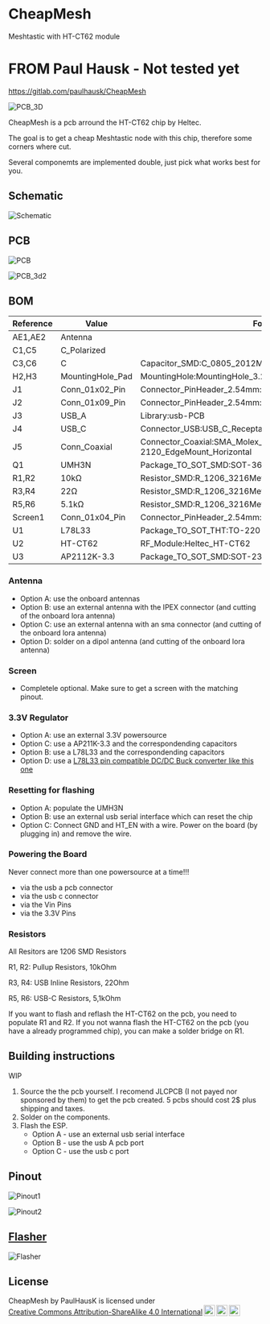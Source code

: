 # CheapMesh
Meshtastic with HT-CT62 module

#  FROM Paul Hausk - Not tested yet
https://gitlab.com/paulhausk/CheapMesh

![PCB_3D](./images/PCB_3D.png)

CheapMesh is a pcb arround the HT-CT62 chip by Heltec.

The goal is to get a cheap Meshtastic node with this chip, therefore some corners where cut.

Several componemts are implemented double, just pick what works best for you.

## Schematic

![Schematic](./schematics/Schematic.png)

## PCB

![PCB](./images/PCB.png)

![PCB_3d2](./images/3d.png)


## BOM
|Reference|Value           |Footprint                                                  |Qty|
|---------|----------------|-----------------------------------------------------------|---|
|AE1,AE2  |Antenna         |                                                           |2  |
|C1,C5    |C_Polarized     |                                                           |2  |
|C3,C6    |C               |Capacitor_SMD:C_0805_2012Metric_Pad1.18x1.45mm_HandSolder  |2  |
|H2,H3    |MountingHole_Pad|MountingHole:MountingHole_3.2mm_M3_DIN965_Pad              |2  |
|J1       |Conn_01x02_Pin  |Connector_PinHeader_2.54mm:PinHeader_1x02_P2.54mm_Vertical |1  |
|J2       |Conn_01x09_Pin  |Connector_PinHeader_2.54mm:PinHeader_1x09_P2.54mm_Vertical |1  |
|J3       |USB_A           |Library:usb-PCB                                            |1  |
|J4       |USB_C           |Connector_USB:USB_C_Receptacle_HRO_TYPE-C-31-M-12          |1  |
|J5       |Conn_Coaxial    |Connector_Coaxial:SMA_Molex_73251-2120_EdgeMount_Horizontal|1  |
|Q1       |UMH3N           |Package_TO_SOT_SMD:SOT-363_SC-70-6                         |1  |
|R1,R2    |10kΩ            |Resistor_SMD:R_1206_3216Metric_Pad1.30x1.75mm_HandSolder   |2  |
|R3,R4    |22Ω             |Resistor_SMD:R_1206_3216Metric_Pad1.30x1.75mm_HandSolder   |2  |
|R5,R6    |5.1kΩ           |Resistor_SMD:R_1206_3216Metric_Pad1.30x1.75mm_HandSolder   |2  |
|Screen1  |Conn_01x04_Pin  |Connector_PinHeader_2.54mm:PinHeader_1x04_P2.54mm_Vertical |1  |
|U1       |L78L33          |Package_TO_SOT_THT:TO-220-3_Vertical                       |1  |
|U2       |HT-CT62         |RF_Module:Heltec_HT-CT62                                   |1  |
|U3       |AP2112K-3.3     |Package_TO_SOT_SMD:SOT-23-5                                |1  |



### Antenna 
* Option A: use the onboard antennas
* Option B: use an external antenna with the IPEX connector (and cutting of the onboard lora antenna)
* Option C: use an external antenna with an sma connector (and cutting of the onboard lora antenna)
* Option D: solder on a dipol antenna (and cutting of the onboard lora antenna)
  
### Screen
* Completele optional. Make sure to get a screen with the matching pinout.

### 3.3V Regulator
* Option A: use an external 3.3V powersource
* Option C: use a AP211K-3.3 and the correspondending capacitors
* Option B: use a L78L33 and the correspondending capacitors
* Option D: use a [L78L33 pin compatible DC/DC Buck converter like this one](https://aliexpress.com/item/1005005626634245.html?spm=a2g0o.productlist.main.1.1897OyxROyxRry&algo_pvid=5153460b-3c1f-4c8b-b6be-ddba46f5bff5&algo_exp_id=5153460b-3c1f-4c8b-b6be-ddba46f5bff5-0&pdp_npi=4%40dis%21EUR%211.55%210.95%21%21%211.62%210.99%21%402103853617143919371401715e9ea6%2112000033795813043%21sea%21DE%210%21AB&curPageLogUid=g6keG6AFecrJ&utparam-url=scene%3Asearch%7Cquery_from%3A)
  
### Resetting for flashing
* Option A: populate the UMH3N
* Option B: use an external usb serial interface which can reset the chip
* Option C: Connect GND and HT_EN with a wire. Power on the board (by plugging in) and remove the wire.

### Powering the Board
Never connect more than one powersource at a time!!!
* via the usb a pcb connector
* via the usb c connector 
* via the Vin Pins
* via the 3.3V Pins
  

### Resistors
All Resitors are 1206 SMD Resistors

R1, R2: Pullup Resistors, 10kOhm

R3, R4: USB Inline Resistors, 22Ohm

R5, R6: USB-C Resistors, 5,1kOhm

If you want to flash and reflash the HT-CT62 on the pcb, you need to populate R1 and R2.
If you not wanna flash the HT-CT62 on the pcb (you have a already programmed chip), you can make a solder bridge on R1.


## Building instructions
WIP
1. Source the the pcb yourself. I recomend JLCPCB (I not payed nor sponsored by them) to get the pcb created. 5 pcbs should cost 2$ plus shipping and taxes.
2. Solder on the components.
3. Flash the ESP.
    * Option A -  use an external usb serial interface
    * Option B - use the usb A pcb port
    * Option C - use the usb c port

## Pinout

![Pinout1](./images/pinout.png)

![Pinout2](./images/HT-CT62.png)

## [Flasher](https://flasher.meshtastic.org/)

![Flasher](./images/flasher.png)

 ## License
 <p xmlns:cc="http://creativecommons.org/ns#" xmlns:dct="http://purl.org/dc/terms/"><span property="dct:title">CheapMesh</span> by <span property="cc:attributionName">PaulHausK</span> is licensed under <a href="https://creativecommons.org/licenses/by-sa/4.0/?ref=chooser-v1" target="_blank" rel="license noopener noreferrer" style="display:inline-block;">Creative Commons Attribution-ShareAlike 4.0 International<img style="height:22px!important;margin-left:3px;vertical-align:text-bottom;" src="https://mirrors.creativecommons.org/presskit/icons/cc.svg?ref=chooser-v1" alt=""><img style="height:22px!important;margin-left:3px;vertical-align:text-bottom;" src="https://mirrors.creativecommons.org/presskit/icons/by.svg?ref=chooser-v1" alt=""><img style="height:22px!important;margin-left:3px;vertical-align:text-bottom;" src="https://mirrors.creativecommons.org/presskit/icons/sa.svg?ref=chooser-v1" alt=""></a></p>